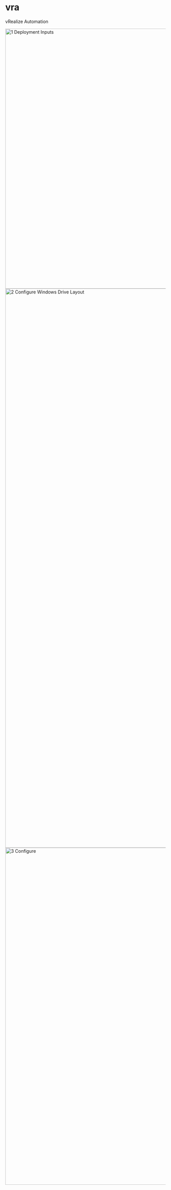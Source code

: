 # vra
vRealize Automation

<img width="815" alt="1 Deployment Inputs" src="https://github.com/KjellComputer/vra/assets/108197286/ae4198f5-8ad2-4de6-9cb0-5177a436824b">


<img width="1753" alt="2 Configure Windows Drive Layout" src="https://github.com/KjellComputer/vra/assets/108197286/8fc1317d-f989-41c9-9005-fc6eaa6a6d27">


<img width="1057" alt="3  Configure" src="https://github.com/KjellComputer/vra/assets/108197286/1cf27ef9-c885-4ac9-a52b-b90832f10d33">

